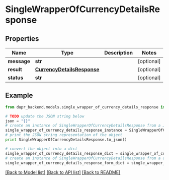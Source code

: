 # SingleWrapperOfCurrencyDetailsResponse


## Properties
Name | Type | Description | Notes
------------ | ------------- | ------------- | -------------
**message** | **str** |  | [optional] 
**result** | [**CurrencyDetailsResponse**](CurrencyDetailsResponse.md) |  | [optional] 
**status** | **str** |  | [optional] 

## Example

```python
from dupr_backend.models.single_wrapper_of_currency_details_response import SingleWrapperOfCurrencyDetailsResponse

# TODO update the JSON string below
json = "{}"
# create an instance of SingleWrapperOfCurrencyDetailsResponse from a JSON string
single_wrapper_of_currency_details_response_instance = SingleWrapperOfCurrencyDetailsResponse.from_json(json)
# print the JSON string representation of the object
print SingleWrapperOfCurrencyDetailsResponse.to_json()

# convert the object into a dict
single_wrapper_of_currency_details_response_dict = single_wrapper_of_currency_details_response_instance.to_dict()
# create an instance of SingleWrapperOfCurrencyDetailsResponse from a dict
single_wrapper_of_currency_details_response_form_dict = single_wrapper_of_currency_details_response.from_dict(single_wrapper_of_currency_details_response_dict)
```
[[Back to Model list]](../README.md#documentation-for-models) [[Back to API list]](../README.md#documentation-for-api-endpoints) [[Back to README]](../README.md)


